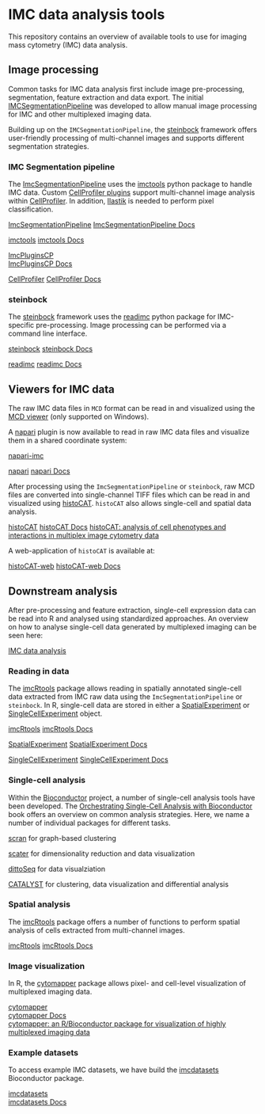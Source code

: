 # IMC data analysis tools

This repository contains an overview of available tools to use for imaging mass cytometry (IMC) data analysis.

## Image processing

Common tasks for IMC data analysis first include image pre-processing, segmentation, feature extraction and data export.
The initial [IMCSegmentationPipeline](https://github.com/BodenmillerGroup/ImcSegmentationPipeline) was developed to allow
manual image processing for IMC and other multiplexed imaging data.

Building up on the `IMCSegmentationPipeline`, the [steinbock](https://github.com/BodenmillerGroup/steinbock) framework offers user-friendly processing of multi-channel images and supports different segmentation strategies.

### IMC Segmentation pipeline

The [ImcSegmentationPipeline](https://github.com/BodenmillerGroup/ImcSegmentationPipeline) uses the [imctools](https://github.com/BodenmillerGroup/imctools) python package to handle IMC data. Custom [CellProfiler plugins](https://github.com/BodenmillerGroup/ImcPluginsCP) support multi-channel image analysis within [CellProfiler](https://cellprofiler.org/). 
In addition, [Ilastik](https://www.ilastik.org/) is needed to perform pixel classification. 

[ImcSegmentationPipeline](https://github.com/BodenmillerGroup/ImcSegmentationPipeline)
[ImcSegmentationPipeline Docs](https://github.com/BodenmillerGroup/ImcSegmentationPipeline/blob/main/scripts/imc_preprocessing.ipynb) 

[imctools](https://github.com/BodenmillerGroup/imctools)
[imctools Docs](https://bodenmillergroup.github.io/imctools/)

[ImcPluginsCP](https://github.com/BodenmillerGroup/ImcPluginsCP)  
[ImcPluginsCP Docs](https://github.com/BodenmillerGroup/ImcPluginsCP/blob/master/README.rst) 

[CellProfiler](https://cellprofiler.org/)
[CellProfiler Docs](https://cellprofiler-manual.s3.amazonaws.com/CellProfiler-4.0.7/index.html)

### steinbock

The [steinbock](https://github.com/BodenmillerGroup/steinbock) framework uses the [readimc](https://github.com/BodenmillerGroup/readimc) python package for IMC-specific pre-processing. Image processing can be performed via a command line interface.

[steinbock](https://github.com/BodenmillerGroup/steinbock)
[steinbock Docs](https://bodenmillergroup.github.io/steinbock/latest/)

[readimc](https://github.com/BodenmillerGroup/readimc)
[readimc Docs](https://bodenmillergroup.github.io/readimc/)
 
## Viewers for IMC data

The raw IMC data files in `MCD` format can be read in and visualized using the [MCD viewer](https://www.fluidigm.com/software) (only supported on Windows).

A [napari](https://napari.org/) plugin is now available to read in raw IMC data files and visualize them in a shared coordinate system:

[napari-imc](https://github.com/BodenmillerGroup/napari-imc)

[napari](https://napari.org/)
[napari Docs](https://napari.org/tutorials/index.html)

After processing using the `ImcSegmentationPipeline` or `steinbock`, raw MCD files are converted into single-channel TIFF files which can be read in and visualized using [histoCAT](https://github.com/BodenmillerGroup/histoCAT). `histoCAT` also allows single-cell and spatial data analysis.

[histoCAT](https://github.com/BodenmillerGroup/histoCAT)
[histoCAT Docs](https://bodenmillergroup.github.io/histoCAT/)
[histoCAT: analysis of cell phenotypes and interactions in multiplex image cytometry data](https://www.nature.com/articles/nmeth.4391.pdf?origin=ppub)

A web-application of `histoCAT` is available at:

[histoCAT-web](https://github.com/BodenmillerGroup/histocat-web)
[histoCAT-web Docs](https://bodenmillergroup.github.io/histocat-web/)

## Downstream analysis

After pre-processing and feature extraction, single-cell expression data can be read into R and analysed using standardized approaches.
An overview on how to analyse single-cell data generated by multiplexed imaging can be seen here:

[IMC data analysis](https://bodenmillergroup.github.io/IMCDataAnalysis/)

### Reading in data

The [imcRtools](https://github.com/BodenmillerGroup/imcRtools) package allows reading in spatially annotated single-cell data extracted from IMC raw data using the `ImcSegmentationPipeline` or `steinbock`. In R, single-cell data are stored in either a [SpatialExperiment](https://bioconductor.org/packages/release/bioc/html/SpatialExperiment.html) or [SingleCellExperiment](https://bioconductor.org/packages/release/bioc/html/SingleCellExperiment.html) object.

[imcRtools](https://github.com/BodenmillerGroup/imcRtools)
[imcRtools Docs](https://bodenmillergroup.github.io/imcRtools/)

[SpatialExperiment](https://bioconductor.org/packages/release/bioc/html/SpatialExperiment.html)
[SpatialExperiment Docs](https://bioconductor.org/packages/release/bioc/vignettes/SpatialExperiment/inst/doc/SpatialExperiment.html)

[SingleCellExperiment](https://bioconductor.org/packages/release/bioc/html/SingleCellExperiment.html)
[SingleCellExperiment Docs](https://bioconductor.org/packages/release/bioc/vignettes/SingleCellExperiment/inst/doc/intro.html)

### Single-cell analysis

Within the [Bioconductor](https://www.bioconductor.org/) project, a number of single-cell analysis tools have been developed. 
The [Orchestrating Single-Cell Analysis with Bioconductor](https://bioconductor.org/books/release/OSCA/) book offers an overview on common analysis strategies. Here, we name a number of individual packages for different tasks.

[scran](https://bioconductor.org/packages/release/bioc/html/scran.html) for graph-based clustering

[scater](https://bioconductor.org/packages/release/bioc/html/scater.html) for dimensionality reduction and data visualization

[dittoSeq](https://bioconductor.org/packages/release/bioc/html/dittoSeq.html) for data visualziation

[CATALYST](https://bioconductor.org/packages/release/bioc/html/CATALYST.html) for clustering, data visualization and differential analysis

### Spatial analysis

The [imcRtools](https://github.com/BodenmillerGroup/imcRtools) package offers a number of functions to perform spatial analysis of cells extracted from multi-channel images.

[imcRtools](https://github.com/BodenmillerGroup/imcRtools)
[imcRtools Docs](https://bodenmillergroup.github.io/imcRtools/)

### Image visualization

In R, the [cytomapper](https://www.bioconductor.org/packages/release/bioc/html/cytomapper.html) package allows pixel- and cell-level visualization of multiplexed imaging data.

[cytomapper](https://www.bioconductor.org/packages/release/bioc/html/cytomapper.html)   
[cytomapper Docs](https://bodenmillergroup.github.io/cytomapper/)  
[cytomapper: an R/Bioconductor package for visualization of highly multiplexed imaging data](https://academic.oup.com/bioinformatics/advance-article/doi/10.1093/bioinformatics/btaa1061/6050702)

### Example datasets 

To access example IMC datasets, we have build the [imcdatasets](https://www.bioconductor.org/packages/devel/data/experiment/html/imcdatasets.html) Bioconductor package.

[imcdatasets](https://www.bioconductor.org/packages/devel/data/experiment/html/imcdatasets.html)  
[imcdatasets Docs](https://bodenmillergroup.github.io/imcdatasets/)   
